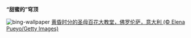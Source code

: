 
**“甜蜜的”穹顶**

![bing-wallpaper](https://www.bing.com/th?id=OHR.FlorenceDuomo_ZH-CN7379412586_1920x1080.jpg)
[黄昏时分的圣母百花大教堂，佛罗伦萨，意大利 (© Elena Pueyo/Getty Images)](https://www.bing.com/search?q=%E5%9C%A3%E6%AF%8D%E7%99%BE%E8%8A%B1%E5%A4%A7%E6%95%99%E5%A0%82&amp;form=hpcapt&amp;mkt=zh-cn)
  